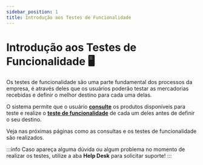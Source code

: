 ```yaml
---
sidebar_position: 1
title: Introdução aos Testes de Funcionalidade
---
```


# Introdução aos Testes de Funcionalidade :desktop_computer:

Os testes de funcionalidade são uma parte fundamental dos processos da empresa, é através deles que os usuários poderão testar as mercadorias recebidas e definir o melhor destino para cada uma delas.

O sistema permite que o usuário **[consulte](./list.md)** os produtos disponíveis para teste e realize o **[teste de funcionalidade](./test.md)** de cada um deles antes de definir o seu destino.

Veja nas próximas páginas como as consultas e os testes de funcionalidade são realizados.

:::info
Caso apareça alguma dúvida ou algum problema no momento de realizar os testes, utilize a aba **Help Desk** para solicitar suporte!
:::
